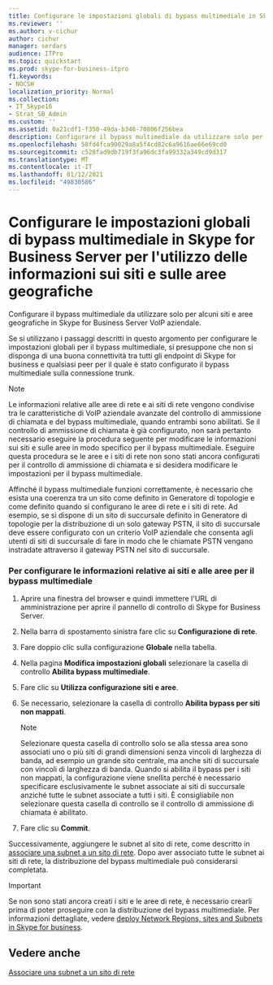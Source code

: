 ```yaml
---
title: Configurare le impostazioni globali di bypass multimediale in Skype for Business Server per l'utilizzo delle informazioni sui siti e sulle aree geografiche
ms.reviewer: ''
ms.author: v-cichur
author: cichur
manager: serdars
audience: ITPro
ms.topic: quickstart
ms.prod: skype-for-business-itpro
f1.keywords:
- NOCSH
localization_priority: Normal
ms.collection:
- IT_Skype16
- Strat_SB_Admin
ms.custom: ''
ms.assetid: 0a21cdf1-f350-49da-b346-70806f256bea
description: Configurare il bypass multimediale da utilizzare solo per alcuni siti e aree geografiche in Skype for Business Server VoIP aziendale.
ms.openlocfilehash: 58fd4fca90029a8a5f4cd82c6a9616ae66e69cd0
ms.sourcegitcommit: c528fad9db719f3fa96dc3fa99332a349cd9d317
ms.translationtype: MT
ms.contentlocale: it-IT
ms.lasthandoff: 01/12/2021
ms.locfileid: "49830586"
---
```

# <a name="configure-media-bypass-global-settings-in-skype-for-business-server-to-use-site-and-region-information"></a>Configurare le impostazioni globali di bypass multimediale in Skype for Business Server per l'utilizzo delle informazioni sui siti e sulle aree geografiche
 
Configurare il bypass multimediale da utilizzare solo per alcuni siti e aree geografiche in Skype for Business Server VoIP aziendale. 
  
 Se si utilizzano i passaggi descritti in questo argomento per configurare le impostazioni globali per il bypass multimediale, si presuppone che non si disponga di una buona connettività tra tutti gli endpoint di Skype for business e qualsiasi peer per il quale è stato configurato il bypass multimediale sulla connessione trunk.
  
> [!NOTE]
> Le informazioni relative alle aree di rete e ai siti di rete vengono condivise tra le caratteristiche di VoIP aziendale avanzate del controllo di ammissione di chiamata e del bypass multimediale, quando entrambi sono abilitati. Se il controllo di ammissione di chiamata è già configurato, non sarà pertanto necessario eseguire la procedura seguente per modificare le informazioni sui siti e sulle aree in modo specifico per il bypass multimediale. Eseguire questa procedura se le aree e i siti di rete non sono stati ancora configurati per il controllo di ammissione di chiamata e si desidera modificare le impostazioni per il bypass multimediale. 
  
Affinché il bypass multimediale funzioni correttamente, è necessario che esista una coerenza tra un sito come definito in Generatore di topologie e come definito quando si configurano le aree di rete e i siti di rete. Ad esempio, se si dispone di un sito di succursale definito in Generatore di topologie per la distribuzione di un solo gateway PSTN, il sito di succursale deve essere configurato con un criterio VoIP aziendale che consenta agli utenti di siti di succursale di fare in modo che le chiamate PSTN vengano instradate attraverso il gateway PSTN nel sito di succursale.
  
### <a name="to-configure-site-and-region-information-for-media-bypass"></a>Per configurare le informazioni relative ai siti e alle aree per il bypass multimediale

1. Aprire una finestra del browser e quindi immettere l'URL di amministrazione per aprire il pannello di controllo di Skype for Business Server.  
    
2. Nella barra di spostamento sinistra fare clic su **Configurazione di rete**.
    
3. Fare doppio clic sulla configurazione **Globale** nella tabella.
    
4. Nella pagina **Modifica impostazioni globali** selezionare la casella di controllo **Abilita bypass multimediale**.
    
5. Fare clic su **Utilizza configurazione siti e aree**.
    
6. Se necessario, selezionare la casella di controllo **Abilita bypass per siti non mappati**.
    
    > [!NOTE]
    > Selezionare questa casella di controllo solo se alla stessa area sono associati uno o più siti di grandi dimensioni senza vincoli di larghezza di banda, ad esempio un grande sito centrale, ma anche siti di succursale con vincoli di larghezza di banda. Quando si abilita il bypass per i siti non mappati, la configurazione viene snellita perché è necessario specificare esclusivamente le subnet associate ai siti di succursale anziché tutte le subnet associate a tutti i siti. È consigliabile non selezionare questa casella di controllo se il controllo di ammissione di chiamata è abilitato. 
  
7. Fare clic su **Commit**.
    
Successivamente, aggiungere le subnet al sito di rete, come descritto in [associare una subnet a un sito di rete](deploy-network.md#BKMK_AssociateSubnets). Dopo aver associato tutte le subnet ai siti di rete, la distribuzione del bypass multimediale può considerarsi completata.
> [!IMPORTANT]
> Se non sono stati ancora creati i siti e le aree di rete, è necessario crearli prima di poter proseguire con la distribuzione del bypass multimediale. Per informazioni dettagliate, vedere [deploy Network Regions, sites and Subnets in Skype for business](deploy-network.md). 
  
## <a name="see-also"></a>Vedere anche

[Associare una subnet a un sito di rete](deploy-network.md#BKMK_AssociateSubnets)

